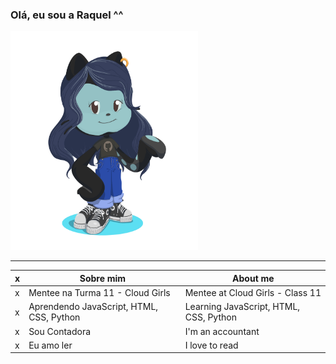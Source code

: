 ### Olá, eu sou a Raquel ^^

<img src="octocat_raquel.png" width="300" height="350" alt="octocat raquel">

---

 x | Sobre mim | About me
---|---|---
 x | Mentee na Turma 11 - Cloud Girls | Mentee at Cloud Girls - Class 11
 x | Aprendendo JavaScript, HTML, CSS, Python | Learning JavaScript, HTML, CSS, Python
 x | Sou Contadora | I'm an accountant
 x | Eu amo ler | I love to read
 


